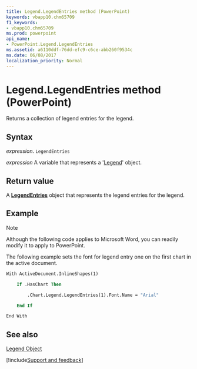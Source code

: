 ```yaml
---
title: Legend.LegendEntries method (PowerPoint)
keywords: vbapp10.chm65709
f1_keywords:
- vbapp10.chm65709
ms.prod: powerpoint
api_name:
- PowerPoint.Legend.LegendEntries
ms.assetid: a6110ddf-76dd-efc9-c6ce-abb260f9534c
ms.date: 06/08/2017
localization_priority: Normal
---
```



# Legend.LegendEntries method (PowerPoint)

Returns a collection of legend entries for the legend.


## Syntax

_expression_. `LegendEntries`

_expression_ A variable that represents a '[Legend](PowerPoint.Legend.md)' object.


## Return value

A **[LegendEntries](PowerPoint.LegendEntries.md)** object that represents the legend entries for the legend.


## Example




> [!NOTE] 
> Although the following code applies to Microsoft Word, you can readily modify it to apply to PowerPoint.

The following example sets the font for legend entry one on the first chart in the active document.




```vb
With ActiveDocument.InlineShapes(1)

    If .HasChart Then

        .Chart.Legend.LegendEntries(1).Font.Name = "Arial"

    End If

End With
```


## See also


[Legend Object](PowerPoint.Legend.md)

[!include[Support and feedback](~/includes/feedback-boilerplate.md)]